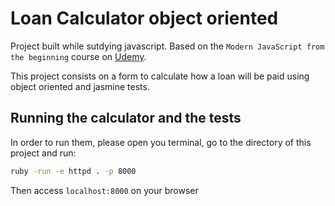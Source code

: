 # Loan Calculator object oriented 

Project built while sutdying javascript. Based on the `Modern JavaScript from the beginning` course on [Udemy](https://www.udemy.com/modern-javascript-from-the-beginning).

This project consists on a form to calculate how a loan will be paid using object oriented and jasmine tests.

## Running the calculator and the tests

In order to run them, please open you terminal, go to the directory of this project and run:

```bash
ruby -run -e httpd . -p 8000
```

Then access `localhost:8000` on your browser

